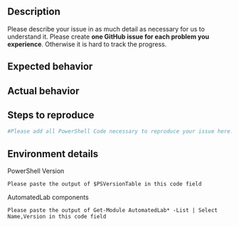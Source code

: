 ## Description

Please describe your issue in as much detail as necessary for us to understand it. Please
create **one GitHub issue for each problem you experience**. Otherwise it is hard to track
the progress.

## Expected behavior

## Actual behavior

<!-- 
If you intend to provide error messages, try to format them in a code block.
To make troubleshooting easier (unless the issue is easy to reproduce), the verbose output
of Install-Lab -Verbose will also be helpful in a code block.
-->

## Steps to reproduce

```powershell
#Please add all PowerShell Code necessary to reproduce your issue here.
```

## Environment details

PowerShell Version
```code
Please paste the output of $PSVersionTable in this code field
```

AutomatedLab components
```code
Please paste the output of Get-Module AutomatedLab* -List | Select Name,Version in this code field
```